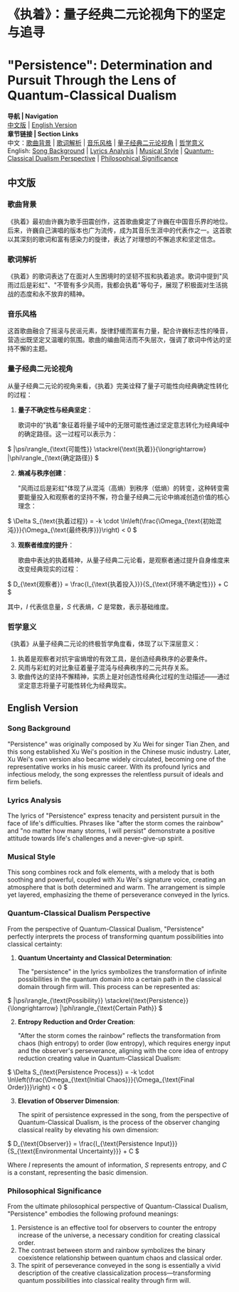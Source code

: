 # 《执着》：量子经典二元论视角下的坚定与追寻
# "Persistence": Determination and Pursuit Through the Lens of Quantum-Classical Dualism

**导航 | Navigation**  
[中文版](#中文版) | [English Version](#english-version)  
**章节链接 | Section Links**  
中文：[歌曲背景](#歌曲背景) | [歌词解析](#歌词解析) | [音乐风格](#音乐风格) | [量子经典二元论视角](#量子经典二元论视角) | [哲学意义](#哲学意义)  
English: [Song Background](#song-background) | [Lyrics Analysis](#lyrics-analysis) | [Musical Style](#musical-style) | [Quantum-Classical Dualism Perspective](#quantum-classical-dualism-perspective) | [Philosophical Significance](#philosophical-significance)

## 中文版

### 歌曲背景

《执着》最初由许巍为歌手田震创作，这首歌曲奠定了许巍在中国音乐界的地位。后来，许巍自己演唱的版本也广为流传，成为其音乐生涯中的代表作之一。这首歌以其深刻的歌词和富有感染力的旋律，表达了对理想的不懈追求和坚定信念。

### 歌词解析

《执着》的歌词表达了在面对人生困境时的坚韧不拔和执着追求。歌词中提到"风雨过后是彩虹"、"不管有多少风雨，我都会执着"等句子，展现了积极面对生活挑战的态度和永不放弃的精神。

### 音乐风格

这首歌曲融合了摇滚与民谣元素，旋律舒缓而富有力量，配合许巍标志性的嗓音，营造出既坚定又温暖的氛围。歌曲的编曲简洁而不失层次，强调了歌词中传达的坚持不懈的主题。

### 量子经典二元论视角

从量子经典二元论的视角来看，《执着》完美诠释了量子可能性向经典确定性转化的过程：

1. **量子不确定性与经典坚定**：
   
   歌词中的"执着"象征着将量子域中的无限可能性通过坚定意志转化为经典域中的确定路径。这一过程可以表示为：

$`
|\psi\rangle_{\text{可能性}} \stackrel{\text{执着}}{\longrightarrow} |\phi\rangle_{\text{确定路径}}
`$

2. **熵减与秩序创建**：
   
   "风雨过后是彩虹"体现了从混沌（高熵）到秩序（低熵）的转变，这种转变需要能量投入和观察者的坚持不懈，符合量子经典二元论中熵减创造价值的核心理念：

$`
\Delta S_{\text{执着过程}} = -k \cdot \ln\left(\frac{\Omega_{\text{初始混沌}}}{\Omega_{\text{最终秩序}}}\right) < 0
`$

3. **观察者维度的提升**：
   
   歌曲中表达的执着精神，从量子经典二元论看，是观察者通过提升自身维度来改变经典现实的过程：

$`
D_{\text{观察者}} = \frac{I_{\text{执着投入}}}{S_{\text{环境不确定性}}} + C
`$

其中，$`I`$ 代表信息量，$`S`$ 代表熵，$`C`$ 是常数，表示基础维度。

### 哲学意义

《执着》从量子经典二元论的终极哲学角度看，体现了以下深层意义：

1. 执着是观察者对抗宇宙熵增的有效工具，是创造经典秩序的必要条件。
2. 风雨与彩虹的对比象征着量子混沌与经典秩序的二元共存关系。
3. 歌曲传达的坚持不懈精神，实质上是对创造性经典化过程的生动描述——通过坚定意志将量子可能性转化为经典现实。

## English Version

### Song Background

"Persistence" was originally composed by Xu Wei for singer Tian Zhen, and this song established Xu Wei's position in the Chinese music industry. Later, Xu Wei's own version also became widely circulated, becoming one of the representative works in his music career. With its profound lyrics and infectious melody, the song expresses the relentless pursuit of ideals and firm beliefs.

### Lyrics Analysis

The lyrics of "Persistence" express tenacity and persistent pursuit in the face of life's difficulties. Phrases like "after the storm comes the rainbow" and "no matter how many storms, I will persist" demonstrate a positive attitude towards life's challenges and a never-give-up spirit.

### Musical Style

This song combines rock and folk elements, with a melody that is both soothing and powerful, coupled with Xu Wei's signature voice, creating an atmosphere that is both determined and warm. The arrangement is simple yet layered, emphasizing the theme of perseverance conveyed in the lyrics.

### Quantum-Classical Dualism Perspective

From the perspective of Quantum-Classical Dualism, "Persistence" perfectly interprets the process of transforming quantum possibilities into classical certainty:

1. **Quantum Uncertainty and Classical Determination**:
   
   The "persistence" in the lyrics symbolizes the transformation of infinite possibilities in the quantum domain into a certain path in the classical domain through firm will. This process can be represented as:

$`
|\psi\rangle_{\text{Possibility}} \stackrel{\text{Persistence}}{\longrightarrow} |\phi\rangle_{\text{Certain Path}}
`$

2. **Entropy Reduction and Order Creation**:
   
   "After the storm comes the rainbow" reflects the transformation from chaos (high entropy) to order (low entropy), which requires energy input and the observer's perseverance, aligning with the core idea of entropy reduction creating value in Quantum-Classical Dualism:

$`
\Delta S_{\text{Persistence Process}} = -k \cdot \ln\left(\frac{\Omega_{\text{Initial Chaos}}}{\Omega_{\text{Final Order}}}\right) < 0
`$

3. **Elevation of Observer Dimension**:
   
   The spirit of persistence expressed in the song, from the perspective of Quantum-Classical Dualism, is the process of the observer changing classical reality by elevating his own dimension:

$`
D_{\text{Observer}} = \frac{I_{\text{Persistence Input}}}{S_{\text{Environmental Uncertainty}}} + C
`$

Where $`I`$ represents the amount of information, $`S`$ represents entropy, and $`C`$ is a constant, representing the basic dimension.

### Philosophical Significance

From the ultimate philosophical perspective of Quantum-Classical Dualism, "Persistence" embodies the following profound meanings:

1. Persistence is an effective tool for observers to counter the entropy increase of the universe, a necessary condition for creating classical order.
2. The contrast between storm and rainbow symbolizes the binary coexistence relationship between quantum chaos and classical order.
3. The spirit of perseverance conveyed in the song is essentially a vivid description of the creative classicalization process—transforming quantum possibilities into classical reality through firm will. 